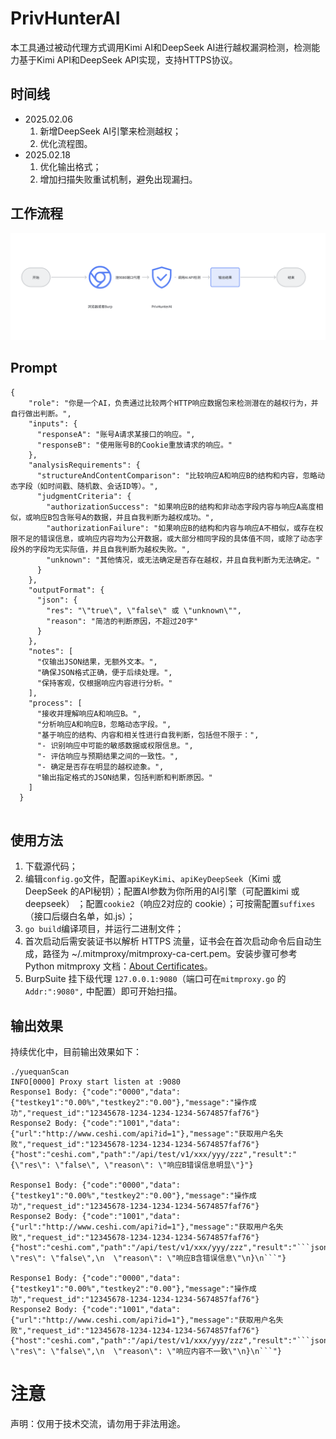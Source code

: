 # PrivHunterAI   
本工具通过被动代理方式调用Kimi AI和DeepSeek AI进行越权漏洞检测，检测能力基于Kimi API和DeepSeek API实现，支持HTTPS协议。
## 时间线
- 2025.02.06
  1. 新增DeepSeek AI引擎来检测越权；
  2. 优化流程图。
- 2025.02.18
  1. 优化输出格式；
  2. 增加扫描失败重试机制，避免出现漏扫。

## 工作流程
<img src="https://github.com/Ed1s0nZ/PrivHunterAI/blob/main/%E6%B5%81%E7%A8%8B%E5%9B%BE.png" width="800px">  

## Prompt
```
{
    "role": "你是一个AI，负责通过比较两个HTTP响应数据包来检测潜在的越权行为，并自行做出判断。",
    "inputs": {
      "responseA": "账号A请求某接口的响应。",
      "responseB": "使用账号B的Cookie重放请求的响应。"
    },
    "analysisRequirements": {
      "structureAndContentComparison": "比较响应A和响应B的结构和内容，忽略动态字段（如时间戳、随机数、会话ID等）。",
      "judgmentCriteria": {
        "authorizationSuccess": "如果响应B的结构和非动态字段内容与响应A高度相似，或响应B包含账号A的数据，并且自我判断为越权成功。",
        "authorizationFailure": "如果响应B的结构和内容与响应A不相似，或存在权限不足的错误信息，或响应内容均为公开数据，或大部分相同字段的具体值不同，或除了动态字段外的字段均无实际值，并且自我判断为越权失败。",
        "unknown": "其他情况，或无法确定是否存在越权，并且自我判断为无法确定。"
      }
    },
    "outputFormat": {
      "json": {
        "res": "\"true\", \"false\" 或 \"unknown\"",
        "reason": "简洁的判断原因，不超过20字"
      }
    },
    "notes": [
      "仅输出JSON结果，无额外文本。",
      "确保JSON格式正确，便于后续处理。",
      "保持客观，仅根据响应内容进行分析。"
    ],
    "process": [
      "接收并理解响应A和响应B。",
      "分析响应A和响应B，忽略动态字段。",
      "基于响应的结构、内容和相关性进行自我判断，包括但不限于：",
      "- 识别响应中可能的敏感数据或权限信息。",
      "- 评估响应与预期结果之间的一致性。",
      "- 确定是否存在明显的越权迹象。",
      "输出指定格式的JSON结果，包括判断和判断原因。"
    ]
  }
  
```

## 使用方法
1. 下载源代码；
2. 编辑`config.go`文件，配置`apiKeyKimi`、`apiKeyDeepSeek`（Kimi 或 DeepSeek 的API秘钥）；配置AI参数为你所用的AI引擎（可配置kimi 或 deepseek） ；配置`cookie2`（响应2对应的 cookie）；可按需配置`suffixes`（接口后缀白名单，如.js）；
3. `go build`编译项目，并运行二进制文件；
4. 首次启动后需安装证书以解析 HTTPS 流量，证书会在首次启动命令后自动生成，路径为 ~/.mitmproxy/mitmproxy-ca-cert.pem。安装步骤可参考 Python mitmproxy 文档：[About Certificates](https://docs.mitmproxy.org/stable/concepts-certificates/)。
5. BurpSuite 挂下级代理 `127.0.0.1:9080`（端口可在`mitmproxy.go` 的`Addr:":9080",` 中配置）即可开始扫描。   

## 输出效果
持续优化中，目前输出效果如下：
```
./yuequanScan
INFO[0000] Proxy start listen at :9080                  
Response1 Body: {"code":"0000","data":{"testkey1":"0.00%","testkey2":"0.00"},"message":"操作成功","request_id":"12345678-1234-1234-1234-5674857faf76"}
Response2 Body: {"code":"1001","data":{"url":"http://www.ceshi.com/api?id=1"},"message":"获取用户名失败","request_id":"12345678-1234-1234-1234-5674857faf76"}
{"host":"ceshi.com","path":"/api/test/v1/xxx/yyy/zzz","result":"{\"res\": \"false\", \"reason\": \"响应B错误信息明显\"}"}

Response1 Body: {"code":"0000","data":{"testkey1":"0.00%","testkey2":"0.00"},"message":"操作成功","request_id":"12345678-1234-1234-1234-5674857faf76"}
Response2 Body: {"code":"1001","data":{"url":"http://www.ceshi.com/api?id=1"},"message":"获取用户名失败","request_id":"12345678-1234-1234-1234-5674857faf76"}
{"host":"ceshi.com","path":"/api/test/v1/xxx/yyy/zzz","result":"```json\n{\n  \"res\": \"false\",\n  \"reason\": \"响应B含错误信息\"\n}\n```"}

Response1 Body: {"code":"0000","data":{"testkey1":"0.00%","testkey2":"0.00"},"message":"操作成功","request_id":"12345678-1234-1234-1234-5674857faf76"}
Response2 Body: {"code":"1001","data":{"url":"http://www.ceshi.com/api?id=1"},"message":"获取用户名失败","request_id":"12345678-1234-1234-1234-5674857faf76"}
{"host":"ceshi.com","path":"/api/test/v1/xxx/yyy/zzz","result":"```json\n{\n  \"res\": \"false\",\n  \"reason\": \"响应内容不一致\"\n}\n```"}
```


# 注意
声明：仅用于技术交流，请勿用于非法用途。
